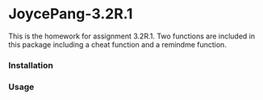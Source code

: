# JoycePang-3.2R.1
This is the homework for assignment 3.2R.1. 
Two functions are included in this package including a cheat function and a remindme function. 

### Installation

### Usage
